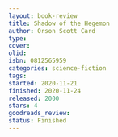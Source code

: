 ```yaml
--- 
layout: book-review 
title: Shadow of the Hegemon
author: Orson Scott Card 
type: 
cover: 
olid:  
isbn: 0812565959
categories: science-fiction
tags:  
started: 2020-11-21
finished: 2020-11-24
released: 2000
stars: 4
goodreads_review:  
status: Finished
---  
```


